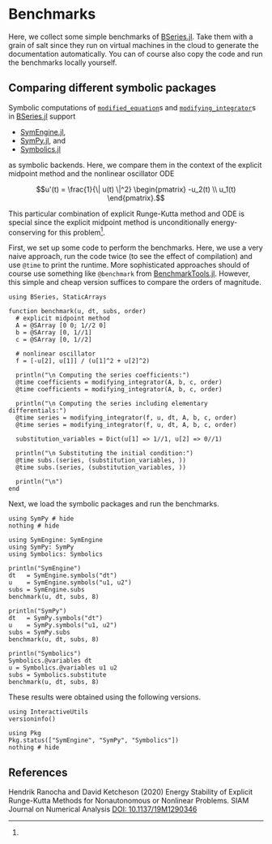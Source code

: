 # Benchmarks

Here, we collect some simple benchmarks of
[BSeries.jl](https://github.com/ranocha/BSeries.jl).
Take them with a grain of salt since they run on virtual machines in the
cloud to generate the documentation automatically. You can of course also
copy the code and run the benchmarks locally yourself.


## Comparing different symbolic packages

Symbolic computations of [`modified_equation`](@ref)s and
[`modifying_integrator`](@ref)s in
[BSeries.jl](https://github.com/ranocha/BSeries.jl)
support

- [SymEngine.jl](https://github.com/symengine/SymEngine.jl),
- [SymPy.jl](https://github.com/JuliaPy/SymPy.jl), and
- [Symbolics.jl](https://github.com/JuliaSymbolics/Symbolics.jl)

as symbolic backends. Here, we compare them in the context of the explicit
midpoint method and the nonlinear oscillator ODE

```math
u'(t) = \frac{1}{\| u(t) \|^2} \begin{pmatrix} -u_2(t) \\ u_1(t) \end{pmatrix}.
```

This particular combination of explicit Runge-Kutta method and ODE is special
since the explicit midpoint method is unconditionally energy-conserving for this
problem[^RanochaKetcheson2020].

First, we set up some code to perform the benchmarks. Here, we use a very naive
approach, run the code twice (to see the effect of compilation) and use `@time`
to print the runtime. More sophisticated approaches should of course use
something like `@benchmark` from
[BenchmarkTools.jl](https://github.com/JuliaCI/BenchmarkTools.jl).
However, this simple and cheap version suffices to compare the orders of
magnitude.

```@example nonlinear-oscillator
using BSeries, StaticArrays

function benchmark(u, dt, subs, order)
  # explicit midpoint method
  A = @SArray [0 0; 1//2 0]
  b = @SArray [0, 1//1]
  c = @SArray [0, 1//2]

  # nonlinear oscillator
  f = [-u[2], u[1]] / (u[1]^2 + u[2]^2)

  println("\n Computing the series coefficients:")
  @time coefficients = modifying_integrator(A, b, c, order)
  @time coefficients = modifying_integrator(A, b, c, order)

  println("\n Computing the series including elementary differentials:")
  @time series = modifying_integrator(f, u, dt, A, b, c, order)
  @time series = modifying_integrator(f, u, dt, A, b, c, order)

  substitution_variables = Dict(u[1] => 1//1, u[2] => 0//1)

  println("\n Substituting the initial condition:")
  @time subs.(series, (substitution_variables, ))
  @time subs.(series, (substitution_variables, ))

  println("\n")
end
```

Next, we load the symbolic packages and run the benchmarks.

```@example hidden-example-to-avoid-ugly-output-online-when-conda-installs-sympy
using SymPy # hide
nothing # hide
```

```@example nonlinear-oscillator
using SymEngine: SymEngine
using SymPy: SymPy
using Symbolics: Symbolics

println("SymEngine")
dt   = SymEngine.symbols("dt")
u    = SymEngine.symbols("u1, u2")
subs = SymEngine.subs
benchmark(u, dt, subs, 8)

println("SymPy")
dt   = SymPy.symbols("dt")
u    = SymPy.symbols("u1, u2")
subs = SymPy.subs
benchmark(u, dt, subs, 8)

println("Symbolics")
Symbolics.@variables dt
u = Symbolics.@variables u1 u2
subs = Symbolics.substitute
benchmark(u, dt, subs, 8)
```

These results were obtained using the following versions.

```@example
using InteractiveUtils
versioninfo()

using Pkg
Pkg.status(["SymEngine", "SymPy", "Symbolics"])
nothing # hide
```


## References

[^RanochaKetcheson2020]:
  Hendrik Ranocha and David Ketcheson (2020)
  Energy Stability of Explicit Runge-Kutta Methods for Nonautonomous or
  Nonlinear Problems.
  SIAM Journal on Numerical Analysis
  [DOI: 10.1137/19M1290346](https://doi.org/10.1137/19M1290346)

